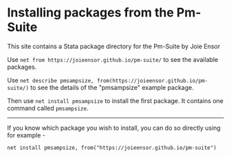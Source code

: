 
# Installing packages from the Pm-Suite

This site contains a Stata package directory for the Pm-Suite by Joie Ensor

Use `net from https://joieensor.github.io/pm-suite/` to see the available packages.

Use `net describe pmsampsize, from(https://joieensor.github.io/pm-suite/)` to see the details of the "pmsampsize" example package.
  
Then use `net install pmsampsize` to install the first package. It contains one command called `pmsampsize`. 

---
If you know which package you wish to install, you can do so directly using for example - 

`net install pmsampsize, from("https://joieensor.github.io/pm-suite")`
